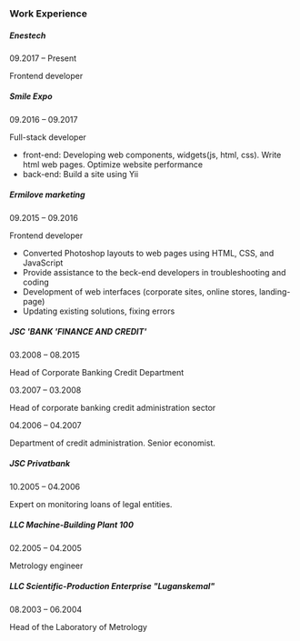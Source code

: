 ### Work Experience

##### Enestech

<p class="date">09.2017 – Present</p>

Frontend developer

##### Smile Expo

<p class="date">09.2016 – 09.2017</p>

<div>Full-stack developer

*   front-end: Developing web components, widgets(js, html, css). Write html web pages. Optimize website performance
*   back-end: Build a site using Yii
</div>

##### Ermilove marketing

<p class="date">09.2015 – 09.2016</p>

<div>Frontend developer

*   Converted Photoshop layouts to web pages using HTML, CSS, and JavaScript
*   Provide assistance to the beck-end developers in troubleshooting and coding
*   Development of web interfaces (corporate sites, online stores, landing-page)
*   Updating existing solutions, fixing errors
</div>

##### JSC 'BANK 'FINANCE AND CREDIT'

<p class="date">03.2008 – 08.2015</p>

Head of Corporate Banking Credit Department

<p class="date">03.2007 – 03.2008</p>

Head of corporate banking credit administration sector

<p class="date">04.2006 – 04.2007</p>

Department of credit administration. Senior economist.

##### JSC Privatbank

<p class="date">10.2005 – 04.2006</p>

Expert on monitoring loans of legal entities.

##### LLC Machine-Building Plant 100

<p class="date">02.2005 – 04.2005</p>

Metrology engineer

##### LLC Scientific-Production Enterprise "Luganskemal"

<p class="date">08.2003 – 06.2004</p>

Head of the Laboratory of Metrology